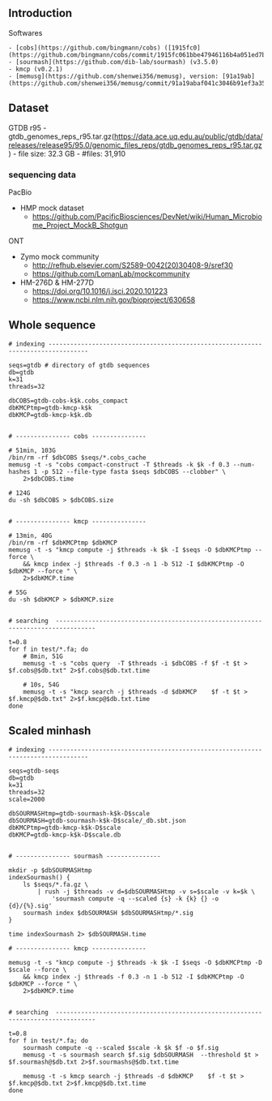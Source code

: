 ## Introduction

Softwares

    - [cobs](https://github.com/bingmann/cobs) ([1915fc0](https://github.com/bingmann/cobs/commit/1915fc061bbe47946116b4a051ed7b4e3f3eca15))
    - [sourmash](https://github.com/dib-lab/sourmash) (v3.5.0)
    - kmcp (v0.2.1)
    - [memusg](https://github.com/shenwei356/memusg), version: [91a19ab](https://github.com/shenwei356/memusg/commit/91a19abaf041c3046b91ef3a35ed28aade1e05fc)

## Dataset

GTDB r95
    - gtdb_genomes_reps_r95.tar.gz(https://data.ace.uq.edu.au/public/gtdb/data/releases/release95/95.0/genomic_files_reps/gtdb_genomes_reps_r95.tar.gz)
    - file size: 32.3 GB
    - #files: 31,910

### sequencing data

PacBio

- HMP mock dataset
    - https://github.com/PacificBiosciences/DevNet/wiki/Human_Microbiome_Project_MockB_Shotgun

ONT

- Zymo mock community
    - http://refhub.elsevier.com/S2589-0042(20)30408-9/sref30
    - https://github.com/LomanLab/mockcommunity
- HM-276D & HM-277D
    - https://doi.org/10.1016/j.isci.2020.101223
    - https://www.ncbi.nlm.nih.gov/bioproject/630658



## Whole sequence

    # indexing ---------------------------------------------------------------------------------
    
    seqs=gtdb # directory of gtdb sequences
    db=gtdb
    k=31
    threads=32
    
    dbCOBS=gtdb-cobs-k$k.cobs_compact
    dbKMCPtmp=gtdb-kmcp-k$k
    dbKMCP=gtdb-kmcp-k$k.db
    
    
    # --------------- cobs ---------------
     
    # 51min, 103G
    /bin/rm -rf $dbCOBS $seqs/*.cobs_cache 
    memusg -t -s "cobs compact-construct -T $threads -k $k -f 0.3 --num-hashes 1 -p 512 --file-type fasta $seqs $dbCOBS --clobber" \
        2>$dbCOBS.time
    
    # 124G
    du -sh $dbCOBS > $dbCOBS.size
    
    
    # --------------- kmcp ---------------
    
    # 13min, 40G
    /bin/rm -rf $dbKMCPtmp $dbKMCP
    memusg -t -s "kmcp compute -j $threads -k $k -I $seqs -O $dbKMCPtmp --force \
        && kmcp index -j $threads -f 0.3 -n 1 -b 512 -I $dbKMCPtmp -O $dbKMCP --force " \
        2>$dbKMCP.time

    # 55G
    du -sh $dbKMCP > $dbKMCP.size
    
   
    # searching  ---------------------------------------------------------------------------------

    t=0.8
    for f in test/*.fa; do
        # 8min, 51G
        memusg -t -s "cobs query  -T $threads -i $dbCOBS -f $f -t $t > $f.cobs@$db.txt" 2>$f.cobs@$db.txt.time
        
        # 10s, 54G
        memusg -t -s "kmcp search -j $threads -d $dbKMCP    $f -t $t > $f.kmcp@$db.txt" 2>$f.kmcp@$db.txt.time
    done

## Scaled minhash

    # indexing ---------------------------------------------------------------------------------

    seqs=gtdb-seqs
    db=gtdb
    k=31
    threads=32
    scale=2000
    
    dbSOURMASHtmp=gtdb-sourmash-k$k-D$scale
    dbSOURMASH=gtdb-sourmash-k$k-D$scale/_db.sbt.json
    dbKMCPtmp=gtdb-kmcp-k$k-D$scale
    dbKMCP=gtdb-kmcp-k$k-D$scale.db
    
    
    # --------------- sourmash ---------------

    mkdir -p $dbSOURMASHtmp
    indexSourmash() {
        ls $seqs/*.fa.gz \
            | rush -j $threads -v d=$dbSOURMASHtmp -v s=$scale -v k=$k \
                'sourmash compute -q --scaled {s} -k {k} {} -o {d}/{%}.sig'     
        sourmash index $dbSOURMASH $dbSOURMASHtmp/*.sig
    }
    
    time indexSourmash 2> $dbSOURMASH.time
    
    # --------------- kmcp ---------------
        
    memusg -t -s "kmcp compute -j $threads -k $k -I $seqs -O $dbKMCPtmp -D $scale --force \
        && kmcp index -j $threads -f 0.3 -n 1 -b 512 -I $dbKMCPtmp -O $dbKMCP --force " \
        2>$dbKMCP.time
    
    
    # searching  ---------------------------------------------------------------------------------
    
    t=0.8
    for f in test/*.fa; do
        sourmash compute -q --scaled $scale -k $k $f -o $f.sig
        memusg -t -s sourmash search $f.sig $dbSOURMASH  --threshold $t > $f.sourmash@$db.txt 2>$f.sourmashs@$db.txt.time
        
        memusg -t -s kmcp search -j $threads -d $dbKMCP    $f -t $t > $f.kmcp@$db.txt 2>$f.kmcp@$db.txt.time
    done
